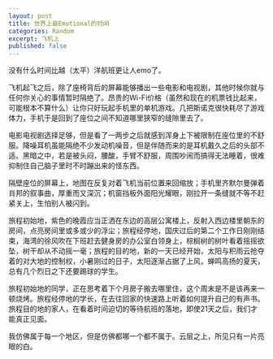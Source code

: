 ```yaml
---
layout: post
title: 世界上最Emotional的时间
categories: Random
excerpt: 飞机上
published: false
---
```

没有什么时间比越（太平）洋航班更让人emo了。

飞机起飞之后，除了座椅背后的屏幕能够播出一些电影和电视剧，其他时候你就与任何你关心的事情暂时隔绝了。昂贵的Wi-Fi价格（虽然和现在的机票钱比起来，可能根本不算什么）让你只好玩起手机里的单机游戏。几把斯诺克很快耗尽了游戏体力，手机于是回到了座位之间不知道哪里狭窄的缝隙里去了。

电影电视剧选择足够，但是看了一两步之后就感到浑身上下被限制在座位里的不舒服。降噪耳机虽能隔绝不少发动机噪音，但是伴随而来的是耳机戴久之后的头部不适。黑暗之中，若是被头闷，腰酸，手臂不舒服，周围吵闹而搞得无法睡着，很难抑制住自己脑子里时不时蹦出来的怪东西。

隔壁座位的屏幕上，地图在反复对着飞机当前位置来回缩放；手机里齐默尔曼弹着肖邦的叙事曲，厚重而又深沉；机窗挡板外面阳光耀眼，刚拉开一条缝就不等不赶紧关上，生怕别人被闪到。

旅程初始地，紫色的晚霞应当正洒在东边的高层公寓楼上，反射入西边楼里朝东的房间，点亮房间里或多或少的浮尘；旅程经停地，国庆过后的第二个工作日刚刚结束，海湾的徐风吹在下班赶去健身房的办公室白领身上，棕榈树的树叶看着摇摇欲坠，树干却从不动摇一毫；旅程的目的地，新的一天已经开始，太阳与积雨云抢夺着的对大地的控制权，小暑刚过的日子，太阳逐渐占据了上风，蝉鸣高扬的夏天，总有几个烈日之下还要踢球的学生。

旅程初始地的同学，正在思考着下个月房子搬去哪里住，这个周末是不是该再来一顿烧烤。旅程经停地的学长，在去往回家的快速路上听着如何提升自己的有声书。旅程目的地的家人，在看着时间迫切的等待航班的落地，即使21天之后，我们才能真正见面。

我仿佛属于每一个地区，但是仿佛都哪一个都不属于。云层之上，所见只有一片亮眼的白。
